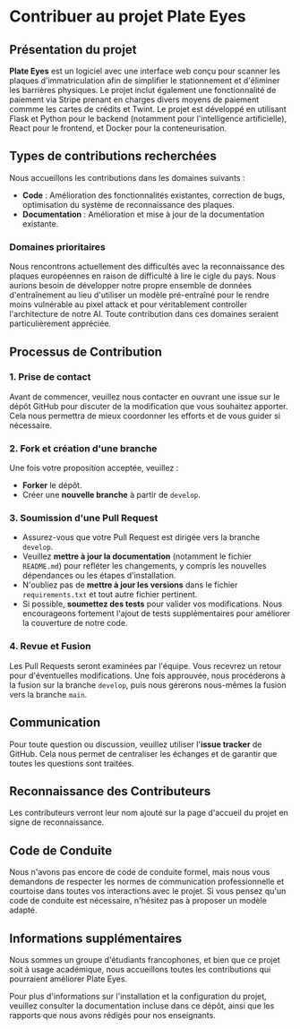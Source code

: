 # Contribuer au projet Plate Eyes

## Présentation du projet

**Plate Eyes** est un logiciel avec une interface web conçu pour scanner les plaques d'immatriculation afin de simplifier le stationnement et d'éliminer les barrières physiques. Le projet inclut également une fonctionnalité de paiement via Stripe prenant en charges divers moyens de paiement commme les cartes de crédits et Twint. Le projet est développé en utilisant Flask et Python pour le backend (notamment pour l'intelligence artificielle), React pour le frontend, et Docker pour la conteneurisation.

## Types de contributions recherchées

Nous accueillons les contributions dans les domaines suivants :
- **Code** : Amélioration des fonctionnalités existantes, correction de bugs, optimisation du système de reconnaissance des plaques.
- **Documentation** : Amélioration et mise à jour de la documentation existante.

### Domaines prioritaires

Nous rencontrons actuellement des difficultés avec la reconnaissance des plaques européennes en raison de difficulté à lire le cigle du pays. Nous aurions besoin de développer notre propre ensemble de données d'entraînement au lieu d'utiliser un modèle pré-entraîné pour le rendre moins vulnérable au pixel attack et pour véritablement controller l'architecture de notre AI. Toute contribution dans ces domaines seraient particulièrement appréciée.

## Processus de Contribution

### 1. Prise de contact

Avant de commencer, veuillez nous contacter en ouvrant une issue sur le dépôt GitHub pour discuter de la modification que vous souhaitez apporter. Cela nous permettra de mieux coordonner les efforts et de vous guider si nécessaire.

### 2. Fork et création d'une branche

Une fois votre proposition acceptée, veuillez :
- **Forker** le dépôt.
- Créer une **nouvelle branche** à partir de `develop`.

### 3. Soumission d'une Pull Request

- Assurez-vous que votre Pull Request est dirigée vers la branche `develop`.
- Veuillez **mettre à jour la documentation** (notamment le fichier `README.md`) pour refléter les changements, y compris les nouvelles dépendances ou les étapes d'installation.
- N'oubliez pas de **mettre à jour les versions** dans le fichier `requirements.txt` et tout autre fichier pertinent.
- Si possible, **soumettez des tests** pour valider vos modifications. Nous encourageons fortement l'ajout de tests supplémentaires pour améliorer la couverture de notre code.

### 4. Revue et Fusion

Les Pull Requests seront examinées par l'équipe. Vous recevrez un retour pour d'éventuelles modifications. Une fois approuvée, nous procéderons à la fusion sur la branche `develop`, puis nous gérerons nous-mêmes la fusion vers la branche `main`.

## Communication

Pour toute question ou discussion, veuillez utiliser l'**issue tracker** de GitHub. Cela nous permet de centraliser les échanges et de garantir que toutes les questions sont traitées.

## Reconnaissance des Contributeurs

Les contributeurs verront leur nom ajouté sur la page d'accueil du projet en signe de reconnaissance.

## Code de Conduite

Nous n'avons pas encore de code de conduite formel, mais nous vous demandons de respecter les normes de communication professionnelle et courtoise dans toutes vos interactions avec le projet. Si vous pensez qu'un code de conduite est nécessaire, n'hésitez pas à proposer un modèle adapté.

## Informations supplémentaires

Nous sommes un groupe d'étudiants francophones, et bien que ce projet soit à usage académique, nous accueillons toutes les contributions qui pourraient améliorer Plate Eyes.

Pour plus d'informations sur l'installation et la configuration du projet, veuillez consulter la documentation incluse dans ce dépôt, ainsi que les rapports que nous avons rédigés pour nos enseignants.
